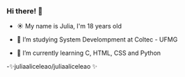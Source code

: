 ### Hi there! :sunflower:

- :sunny: My name is Julia, I'm 18 years old

- 🔭 I’m studying System Develompment at Coltec - UFMG

- 🌱 I’m currently learning C, HTML, CSS and Python


-✨juliaaliceleao/juliaaliceleao ✨
